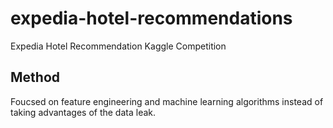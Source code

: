 # expedia-hotel-recommendations
Expedia Hotel Recommendation Kaggle Competition

## Method
Foucsed on feature engineering and machine learning algorithms instead of taking advantages of the data leak.
